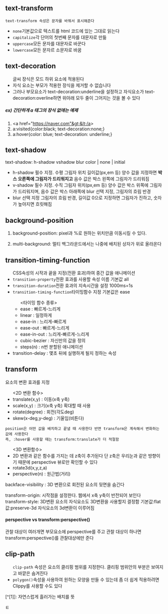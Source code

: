 
<h2>text-transform</h2>

    text-transform 속성은 문자를 바꿔서 표시해준다
<ul>
    <li><code>none</code>기본값으로 텍스트를 html 코드에 있는 그대로 읽는다</li>
    <li><code>capitalize</code>각 단어의 첫번째 문자를 대문자로 만듦</li>
    <li><code>uppercase</code>모든 문자를 대문자로 바꾼다</li>
    <li><code>lowercase</code>모든 문자르 소문자로 바꿈</li>
</ul>

<h2>text-decoration</h2>

<ul>
    글씨 장식은 모드 하위 요소에 적용된다
    <li>자식 요소는 부모가 적용한 장식을 제거할 수 없습니다</li>
    <li>그러나 부모요소가 text-decoration:underline을 설정하고 자식요소가 text-decoration:overline하면 위아래 모두 줄이 그어지는 것을 볼 수 있다</li>
</ul>

<h5>ex) 간단하게 a 태그의 장식 없애는 예제</h5>

1. &lt;a href="https://naver.com"&gt;&lt;/a&gt;
2. a:visited{color:black; text-decoration:none;}
3. a:hover{color: blue; text-decoration: underline;}



<h2>text-shadow</h2>

text-shadow: h-shadow vshadow blur color | none | initial

<ul>
    <li>h-shadow 필수 지정. 수평 그림자 위치 길이값(px,em 등) 양수 값을 지정하면 <strong>박스 오른쪽에 그림자가 드리워지고</strong> 음수 값은 박스 왼쪽에 그림자가 드리워짐</li>
    <li>v-shadow 필수 지정. 수직 그림자 위치(px,em 등) 양수 값은 박스 위쪽에 그림자가 드리워지며, 음수 값은 박스 아래쪽에 blur 선택 지정, 그림자의 흐림 반경</li>
    <li>blur 선택 지정 그림자의 흐림 반경, 길이값 0으로 지정하면 그림자가 진하고, 숫자가 높아지면 흐릿해짐</li>
</ul>



<h2>background-position
</h2>

1. background-position: pixel과 %로 원하는 위치만큼 이동시킬 수 있다.

2. multi-background: 멀티 백그라운드에서는 나중에 배치된 상자가 위로 올라온다



<h2>transition-timing-function</h2>

<ul>
    CSS속성의 시작과 끝을 지정(전환 효과)하여 중간 값을 애니메이션
    <li><code>transition-property</code>전환 효과를 사용할 속성 이름 기본값 all</li>
    <li><code>transition-duration</code>전환 효과의 지속시간을 설정 1000ms=1s</li>
    <li><code>transition-timing-function</code>타이밍함수 지정 기본값은 ease</li>
    <ul>
        &lt;타이밍 함수 종류&gt;
        <li>ease : 빠르게-느리게</li>
        <li>linear : 일정하게</li>
        <li>ease-in : 느리게-빠르게</li>
        <li>ease-out : 빠르게-느리게</li>
        <li>ease-in-out : 느리게-빠르게-느리게</li>
        <li>cubic-bezier : 자신만의 값을 정의</li>
        <li>steps(n) : n번 분할된 애니메이션</li>
    </ul>
    <li>transition-delay : 몇초 뒤에 실행하게 될지 정하는 속성</li>
</ul>



<h2>transform</h2>

요소의 변환 효과를 지정

<ul>
    &lt;2D 변환 함수&gt;
    <li>translate(x,y) : 이동(x축 y축)</li>
    <li>scale(x,y) : 크기(x축 y축) 확대할 때 사용</li>
    <li>rotate(degree) : 회전(각도deg)</li>
    <li>skew(x-deg,y-deg) : 기울임(비튼다)</li>
</ul>


    position은 어떤 값을 배치하고 끝낼 때 사용한다 반면 transform은 계속해서 변화하는 값에 사용한다
    즉, :hover를 사용할 때는 transform:translate가 더 적절함
<ul>
    &lt;3D 변환함수&gt;
    <li> 2D 변환과 같은 함수를 가지는 데 z축이 추가된다 단 z축은 우리눈과 같은 방향이기 때문에 perspective 뷰로만 확인할 수 있다</li>
    <li>rotate3d(x,y,z,a)</li>
    <li>perspective(n) : 원근법(거리)</li>
</ul>

backface-visibility : 3D 변환으로 회전된 요소의 뒷면을 숨긴다

transform-origin: 시작점을 설정한다. 웹에서 x축 y축이 반전되어 보인다
transform-style: 3D변환 요소의 자식요소도 3D변환을 사용할지 결정함 기본값:flat 
값:preserve-3d 자식요소의 3d변환이 이루어짐

<h4>perspective vs transform:perspective()</h4>

관찰 대상이 여러개면 부모요소에 perspective를 주고 관찰 대상이 하나면 transform:perspective()를 관찰대상에만 준다





<h2>clip-path</h2>

<ul>
    <code>clip-path</code> 속성은 요소의 클리핑 범위를 지정한다. 클리핑 범위안의 부분은 보여지고 바깥은 숨겨진다<br>
    <li><code>polygon()</code>속성을 사용하여 원하는 모양을 만들 수 있는데 좀 더 쉽게 적용하려면 Clippy를 사용할 수도 있다</li>
</ul>





[^[1\]]: 자연스럽게 흘러가는 배치를 뜻

ㅌ